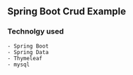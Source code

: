 ## Spring Boot Crud Example
### Technolgy used 
    - Spring Boot
    - Spring Data
    - Thymeleaf
    - mysql	
